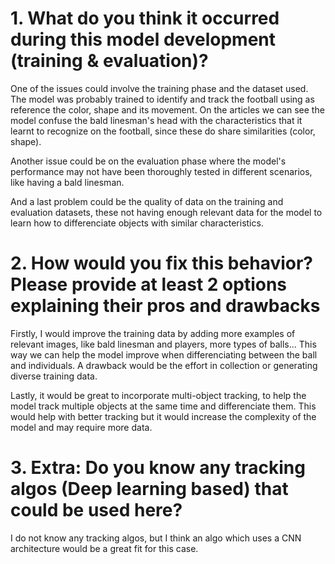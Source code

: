# 1. What do you think it occurred during this model development (training & evaluation)? 

One of the issues could involve the training phase and the dataset used. The model was probably trained to identify and track the football using as reference the color, shape and its movement. On the articles we can see the model confuse the bald linesman's head with the characteristics that it learnt to recognize on the football, since these do share similarities (color, shape).

Another issue could be on the evaluation phase where the model's performance may not have been thoroughly tested in different scenarios, like having a bald linesman. 

And a last problem could be the quality of data on the training and evaluation datasets, these not having enough relevant data for the model to learn how to differenciate objects with similar characteristics.

# 2. How would you fix this behavior? Please provide at least 2 options explaining their pros and drawbacks

Firstly, I would improve the training data by adding more examples of relevant images, like bald linesman and players, more types of balls... This way we can help the model improve when differenciating between the ball and individuals. A drawback would be the effort in collection or generating diverse training data.

Lastly, it would be great to incorporate multi-object tracking, to help the model track multiple objects at the same time and differenciate them. This would help with better tracking but it would increase the complexity of the model and may require more data.

# 3. Extra: Do you know any tracking algos (Deep learning based) that could be used here?

I do not know any tracking algos, but I think an algo which uses a CNN architecture would be a great fit for this case.